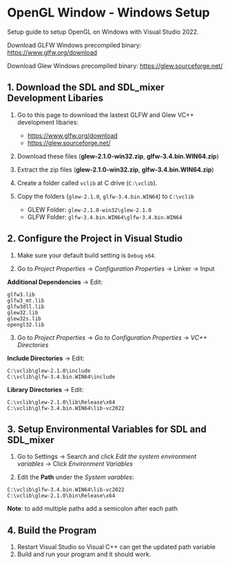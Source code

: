 # OpenGL Window - Windows Setup
Setup guide to setup OpenGL on Windows with Visual Studio 2022.

Download GLFW Windows precompiled binary: https://www.glfw.org/download

Download Glew Windows precompiled binary: https://glew.sourceforge.net/

## 1. Download the SDL and SDL_mixer Development Libaries
1. Go to this page to download the lastest GLFW and Glew VC++ development libaries:
    - https://www.glfw.org/download
    - https://glew.sourceforge.net/

2. Download these files (**glew-2.1.0-win32.zip**, **glfw-3.4.bin.WIN64.zip**)

2. Extract the zip files (**glew-2.1.0-win32.zip**, **glfw-3.4.bin.WIN64.zip**)

3. Create a folder called `vclib` at C drive (`C:\vclib`).

4. Copy the folders (`glew-2.1.0`, `glfw-3.4.bin.WIN64`) to `C:\vclib`
    - GLEW Folder: `glew-2.1.0-win32\glew-2.1.0`
    - GLFW Folder: `glfw-3.4.bin.WIN64\glfw-3.4.bin.WIN64`

## 2. Configure the Project in Visual Studio 

1. Make sure your default build setting is `Debug` `x64`.

2. Go to *Project Properties* -> *Configuration Properties* -> Linker -> Input 

**Additional Dependencies** -> Edit:
```
glfw3.lib
glfw3_mt.lib
glfw3dll.lib
glew32.lib
glew32s.lib
opengl32.lib
```

3. Go to *Project Properties* -> *Go to Configuration Properties* -> *VC++ Directories*

**Include Directories** -> Edit:
```
C:\vclib\glew-2.1.0\include
C:\vclib\glfw-3.4.bin.WIN64\include
```

**Library Directories** -> Edit:
```
C:\vclib\glew-2.1.0\lib\Release\x64
C:\vclib\glfw-3.4.bin.WIN64\lib-vc2022
```

## 3. Setup Environmental Variables for SDL and SDL_mixer
1. Go to Settings -> Search and click *Edit the system environment variables* -> Click *Environment Variables*

2. Edit the **Path** under the *System varables*:
```
C:\vclib\glfw-3.4.bin.WIN64\lib-vc2022
C:\vclib\glew-2.1.0\bin\Release\x64
```

**Note**: to add multiple paths add a semicolon after each path

## 4. Build the Program
1. Restart Visual Studio so Visual C++ can get the updated path variable
2. Build and run your program and it should work.

